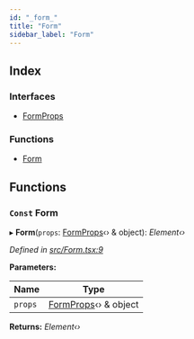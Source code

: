 ```yaml
---
id: "_form_"
title: "Form"
sidebar_label: "Form"
---
```


## Index

### Interfaces

* [FormProps](../interfaces/_form_.formprops.md)

### Functions

* [Form](_form_.md#const-form)

## Functions

### `Const` Form

▸ **Form**(`props`: [FormProps](../interfaces/_form_.formprops.md)‹› & object): *Element‹›*

*Defined in [src/Form.tsx:9](https://github.com/tarojsx/ui/blob/6701f45/src/Form.tsx#L9)*

**Parameters:**

Name | Type |
------ | ------ |
`props` | [FormProps](../interfaces/_form_.formprops.md)‹› & object |

**Returns:** *Element‹›*
